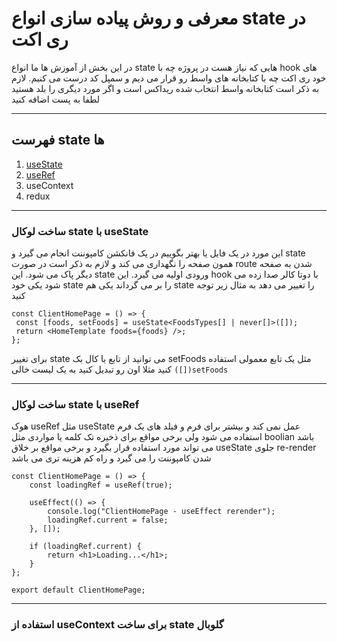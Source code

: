 # معرفی و روش پیاده سازی انواع state در ری اکت
در این بخش از آموزش ها ما انواع state هایی که نیاز هست در پروژه چه با hook های خود ری اکت چه با کتابخانه های واسط رو قرار می دیم و سمپل کد درست می کنیم. لازم به ذکر است کتابخانه واسط انتخاب شده ریداکس است و اگر مورد دیگری را بلد هستید لطفا به پست اضافه کنید

---
## فهرست state ها

1. [useState](#%D8%B3%D8%A7%D8%AE%D8%AA-%D9%84%D9%88%DA%A9%D8%A7%D9%84-state-%D8%A8%D8%A7-usestate)
2. [useRef](#%D8%B3%D8%A7%D8%AE%D8%AA-%D9%84%D9%88%DA%A9%D8%A7%D9%84-state-%D8%A8%D8%A7-useref)
3. useContext
4. redux

---

### ساخت لوکال state با useState
این مورد در یک فایل یا بهتر بگوییم در یک فانکشن کامپوننت انجام می گیرد و state همون صفحه را نگهداری می کند و لازم به ذکر است در صورت route شدن به صفحه دیگر پاک می شود. این state ورودی اولیه می گیرد. این hook با دوتا کالر صدا زده می شود یکی خود state را بر می گرداند یکی هم state را تغییر می دهد به مثال زیر توجه کنید

```tsx
const ClientHomePage = () => {
 const [foods, setFoods] = useState<FoodsTypes[] | never[]>([]);
 return <HomeTemplate foods={foods} />;
};
```
برای تغییر state می توانید از تابع یا کال بک setFoods مثل یک تابع معمولی استفاده کنید مثلا اون رو تبدیل کنید به یک لیست خالی `([])setFoods`

---
### ساخت لوکال state با useRef
هوک useRef مثل useState عمل نمی کند و بیشتر برای فرم و فیلد های یک فرم استفاده می شود ولی برخی مواقع برای ذخیره تک کلمه یا مواردی مثل boolian باشد می تواند مورد استفاده قرار بگیرد و برخی مواقع بر خلاق useState جلوی re-render شدن کامپوننت را می گیرد و راه کم هزینه تری می باشد
```tsx
const ClientHomePage = () => {
	const loadingRef = useRef(true);

	useEffect(() => {
		console.log("ClientHomePage - useEffect rerender");
		loadingRef.current = false;
	}, []);

	if (loadingRef.current) {
		return <h1>Loading...</h1>;
	}
};

export default ClientHomePage;
```

---
### استفاده از useContext برای ساخت state گلوبال
